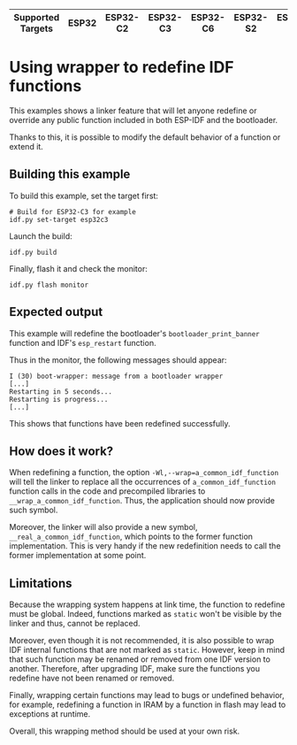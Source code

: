 | Supported Targets | ESP32 | ESP32-C2 | ESP32-C3 | ESP32-C6 | ESP32-S2 | ESP32-S3 |
| ----------------- | ----- | -------- | -------- | -------- | -------- | -------- |

# Using wrapper to redefine IDF functions

This examples shows a linker feature that will let anyone redefine or override any public function included in both ESP-IDF and the bootloader.

Thanks to this, it is possible to modify the default behavior of a function or extend it.

## Building this example

To build this example, set the target first:
```
# Build for ESP32-C3 for example 
idf.py set-target esp32c3
```

Launch the build:
```
idf.py build
```

Finally, flash it and check the monitor:
```
idf.py flash monitor
```

## Expected output

This example will redefine the bootloader's `bootloader_print_banner` function and IDF's `esp_restart` function.

Thus in the monitor, the following messages should appear:
```
I (30) boot-wrapper: message from a bootloader wrapper
[...]
Restarting in 5 seconds...
Restarting is progress...
[...]
```

This shows that functions have been redefined successfully.

## How does it work?

When redefining a function, the option `-Wl,--wrap=a_common_idf_function` will tell the linker to replace all the occurrences of `a_common_idf_function` function calls in the code and precompiled libraries to `__wrap_a_common_idf_function`. Thus, the application should now provide such symbol.

Moreover, the linker will also provide a new symbol, `__real_a_common_idf_function`, which points to the former function implementation. This is very handy if the new redefinition needs to call the former implementation at some point.

## Limitations

Because the wrapping system happens at link time, the function to redefine must be global. Indeed, functions marked as `static` won't be visible by the linker and thus, cannot be replaced.

Moreover, even though it is not recommended, it is also possible to wrap IDF internal functions that are not marked as `static`. However, keep in mind that such function may be renamed or removed from one IDF version to another. Therefore, after upgrading IDF, make sure the functions you redefine have not been renamed or removed.

Finally, wrapping certain functions may lead to bugs or undefined behavior, for example, redefining a function in IRAM by a function in flash may lead to exceptions at runtime.

Overall, this wrapping method should be used at your own risk.

